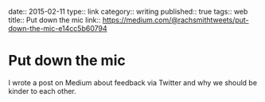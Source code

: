 date:: 2015-02-11
type:: link
category:: writing
published:: true
tags:: web
title:: Put down the mic
link:: https://medium.com/@rachsmithtweets/put-down-the-mic-e14cc5b60794

# Put down the mic

I wrote a post on Medium about feedback via Twitter and why we should be kinder to each other.